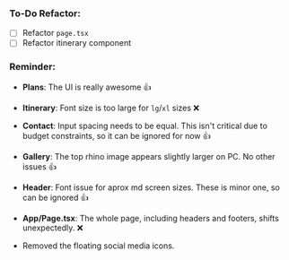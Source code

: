 ### To-Do Refactor:

- [ ] Refactor `page.tsx`
- [ ] Refactor itinerary component

### Reminder:

- **Plans**: The UI is really awesome 👍

- **Itinerary**: Font size is too large for `lg`/`xl` sizes ❌

- **Contact**: Input spacing needs to be equal. This isn't critical due to budget constraints, so it can be ignored for now 👍

- **Gallery**: The top rhino image appears slightly larger on PC. No other issues 👍

- **Header**: Font issue for aprox md screen sizes. These is minor one, so can be ignored 👍

- **App/Page.tsx**: The whole page, including headers and footers, shifts unexpectedly. ❌

- Removed the floating social media icons.
